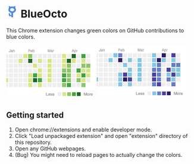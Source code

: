 # ![BlueOcto](images/BlueOcto_32.png) BlueOcto
This Chrome extension changes green colors on GitHub contributions to blue colors.

![preview](images/preview_green.png)   ![preview](images/preview.png)

## Getting started
1. Open chrome://extensions and enable developer mode.
2. Click "Load unpackaged extension" and open "extension" directory of this repository.
3. Open any GitHub webpages.
4. (Bug) You might need to reload pages to actually change the colors.
